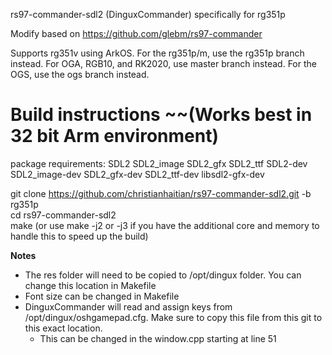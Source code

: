 rs97-commander-sdl2 (DinguxCommander) specifically for rg351p

Modify based on https://github.com/glebm/rs97-commander

Supports rg351v using ArkOS.  For the rg351p/m, use the rg351p branch instead.  For OGA, RGB10, and RK2020, use master branch instead.  For the OGS, use the ogs branch instead.

Build instructions ~~(Works best in 32 bit Arm environment)
==================

package requirements: SDL2 SDL2_image SDL2_gfx SDL2_ttf SDL2-dev SDL2_image-dev SDL2_gfx-dev SDL2_ttf-dev libsdl2-gfx-dev

git clone https://github.com/christianhaitian/rs97-commander-sdl2.git -b rg351p \
cd rs97-commander-sdl2 \
make (or use make -j2 or -j3 if you have the additional core and memory to handle this to speed up the build)

**Notes** 
- The res folder will need to be copied to /opt/dingux folder.  You can change this location in Makefile
- Font size can be changed in Makefile
- DinguxCommander will read and assign keys from /opt/dingux/oshgamepad.cfg.  Make sure to copy this file from this git to this exact location.
  - This can be changed in the window.cpp starting at line 51
